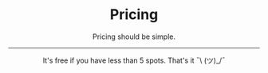 ---
title: "Pricing"
subtitle: "Pricing should be simple. <hr> 
It's free if you have less than 5 spots. That's it ¯\\\\\_(ツ)_/¯ <br>"
# meta description
description: "This is meta description"
draft: false

basic:
  name : "Free plan"
  price: "$0"
  price_per : "month"
  info : "Try it out!"
  services:
  - "You get everything the bot can do."
  - "Up to 5 parking spots in 1 garage."
  button:
    enable : true
    label : "Get started for free"
    link : "/docs/installation"
    
business:
  name : "Paid Plan"
  price: "$5"
  price_per : "month"
  info : "Auto-manage your parking spots."
  services:
  - "You get everything the bot can do."
  - "Unlimited spots and garages."
  - " - "
  - "Coming soon!"
  button:
    enable : false
    label : "Proceed to payment"
    link : "/pricing"

call_to_action:
  enable : true
  title : "Need something special?"
  image : "images/payment.svg"
  content : "Need a custom integration? Want to add a command to the bot?"
  button:
    enable : true
    label : "Contact Us"
    link : "contact"
---